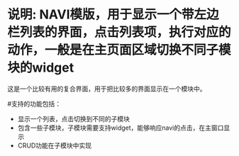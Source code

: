 # 说明: NAVI模版，用于显示一个带左边栏列表的界面，点击列表项，执行对应的动作，一般是在主页面区域切换不同子模块的widget
这是一个比较有用的复合界面，用于把比较多的界面显示在一个模块中。

#支持的功能包括：
- 显示一个列表，点击切换到不同的子模块
- 包含一些子模块，子模块需要支持widget，能够响应navi的点击，在主窗口显示
- CRUD功能在子模块中实现